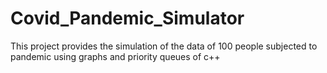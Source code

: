 # Covid_Pandemic_Simulator
This project provides the simulation of the data of 100 people subjected to pandemic using graphs and priority queues of c++
